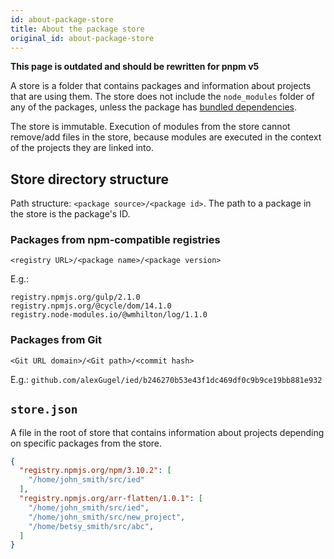 ```yaml
---
id: about-package-store
title: About the package store
original_id: about-package-store
---
```


**This page is outdated and should be rewritten for pnpm v5**

A store is a folder that contains packages and information about projects that are using them.
The store does not include the `node_modules` folder of any of the packages, unless the package has
[bundled dependencies](https://docs.npmjs.com/files/package.json#bundleddependencies).

The store is immutable. Execution of modules from the store cannot remove/add files in the store,
because modules are executed in the context of the projects they are linked into.

## Store directory structure

Path structure: `<package source>/<package id>`. The path to a package in the store is the package's ID.

### Packages from npm-compatible registries

`<registry URL>/<package name>/<package version>`

E.g.:

```text
registry.npmjs.org/gulp/2.1.0
registry.npmjs.org/@cycle/dom/14.1.0
registry.node-modules.io/@wmhilton/log/1.1.0
```

### Packages from Git

`<Git URL domain>/<Git path>/<commit hash>`

E.g.: `github.com/alexGugel/ied/b246270b53e43f1dc469df0c9b9ce19bb881e932`

## `store.json`

A file in the root of store that contains information about projects depending on specific packages from the store.

```json
{
  "registry.npmjs.org/npm/3.10.2": [
    "/home/john_smith/src/ied"
  ],
  "registry.npmjs.org/arr-flatten/1.0.1": [
    "/home/john_smith/src/ied",
    "/home/john_smith/src/new_project",
    "/home/betsy_smith/src/abc",
  ]
}
```
